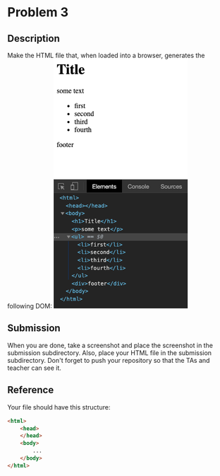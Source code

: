 # Problem 3

## Description

Make the HTML file that, when loaded into a browser, generates the following DOM:
![goal](screenshot.png)

## Submission

When you are done, take a screenshot and place the screenshot in the submission subdirectory. Also, place your HTML file in the submission subdirectory. Don't forget to push your repository so that the TAs and teacher can see it.

## Reference

Your file should have this structure:

```html
<html>
    <head>
    </head>
    <body>
        ...
    </body>
</html>
```